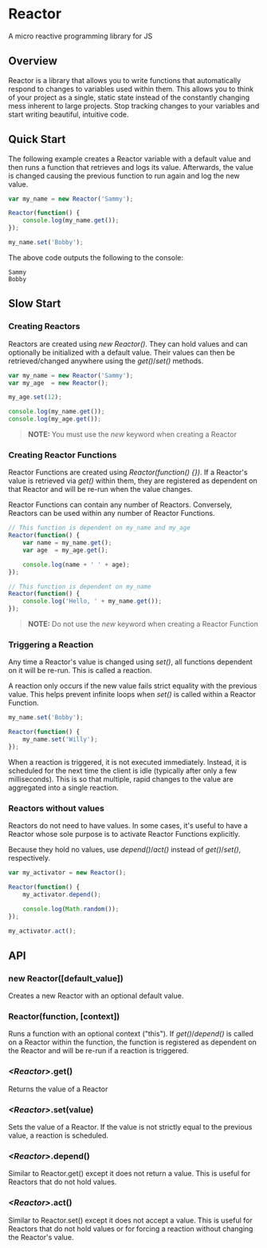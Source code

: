 # Reactor

A micro reactive programming library for JS

## Overview

Reactor is a library that allows you to write functions that automatically respond to changes to variables used within them. This allows you to think of your project as a single, static state instead of the constantly changing mess inherent to large projects. Stop tracking changes to your variables and start writing beautiful, intuitive code.

## Quick Start

The following example creates a Reactor variable with a default value and then runs a function that retrieves and logs its value. Afterwards, the value is changed causing the previous function to run again and log the new value.

```javascript
var my_name = new Reactor('Sammy');

Reactor(function() {
	console.log(my_name.get());
});

my_name.set('Bobby');
```

The above code outputs the following to the console:
```
Sammy
Bobby
```

## Slow Start

### Creating Reactors

Reactors are created using *new Reactor()*. They can hold values and can optionally be initialized with a default value. Their values can then be retrieved/changed anywhere using the *get()*/*set()* methods.

```javascript
var my_name = new Reactor('Sammy');
var my_age  = new Reactor();

my_age.set(12);

console.log(my_name.get());
console.log(my_age.get());
```

> **NOTE:** You must use the *new* keyword when creating a Reactor


### Creating Reactor Functions

Reactor Functions are created using *Reactor(function() {})*. If a Reactor's value is retrieved via *get()* within them, they are registered as dependent on that Reactor and will be re-run when the value changes.

Reactor Functions can contain any number of Reactors. Conversely, Reactors can be used within any number of Reactor Functions.

```javascript
// This function is dependent on my_name and my_age
Reactor(function() {
	var name = my_name.get();
	var age  = my_age.get();

	console.log(name + ' ' + age);
});

// This function is dependent on my_name
Reactor(function() {
	console.log('Hello, ' + my_name.get());
});
```

> **NOTE:** Do not use the *new* keyword when creating a Reactor Function


### Triggering a Reaction

Any time a Reactor's value is changed using *set()*, all functions dependent on it will be re-run. This is called a reaction.

A reaction only occurs if the new value fails strict equality with the previous value. This helps prevent infinite loops when *set()* is called within a Reactor Function.

```javascript
my_name.set('Bobby');

Reactor(function() {
	my_name.set('Willy');
});
```

When a reaction is triggered, it is not executed immediately. Instead, it is scheduled for the next time the client is idle (typically after only a few milliseconds). This is so that multiple, rapid changes to the value are aggregated into a single reaction.


### Reactors without values

Reactors do not need to have values. In some cases, it's useful to have a Reactor whose sole purpose is to activate Reactor Functions explicitly.

Because they hold no values, use *depend()*/*act()* instead of *get()*/*set()*, respectively.

```javascript
var my_activator = new Reactor();

Reactor(function() {
	my_activator.depend();

	console.log(Math.random());
});

my_activator.act();
```

## API

### new Reactor([default_value])

Creates a new Reactor with an optional default value.

### Reactor(function, [context])

Runs a function with an optional context ("this"). If *get()*/*depend()* is called on a Reactor within the function, the function is registered as dependent on the Reactor and will be re-run if a reaction is triggered.

### *&lt;Reactor&gt;*.get()

Returns the value of a Reactor

### *&lt;Reactor&gt;*.set(value)

Sets the value of a Reactor. If the value is not strictly equal to the previous value, a reaction is scheduled.

### *&lt;Reactor&gt;*.depend()

Similar to Reactor.get() except it does not return a value. This is useful for Reactors that do not hold values.

### *&lt;Reactor&gt;*.act()

Similar to Reactor.set() except it does not accept a value. This is useful for Reactors that do not hold values or for forcing a reaction without changing the Reactor's value.
